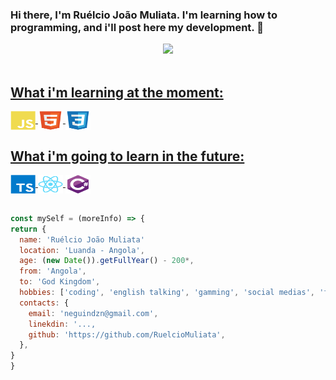 ### Hi there, I'm Ruélcio João Muliata. I'm learning how to programming, and i'll post here my development. 👋

<div align="center">
  <a href="https://github.com/ruelciomuliata">
  <img height="180em" src="https://github-readme-stats.vercel.app/api?username=ruelciomuliata&show_icons=true&theme=dracula&include_all_commits=true&count_private=true"/>
</div>
  <div style="display: inline_block"><br>
  <h2> What i'm learning at the moment: </h2>
  <img align="center" alt="Rafa-Js" height="30" width="40" src="https://raw.githubusercontent.com/devicons/devicon/master/icons/javascript/javascript-plain.svg">
  <img align="center" alt="Rafa-HTML" height="30" width="40" src="https://raw.githubusercontent.com/devicons/devicon/master/icons/html5/html5-original.svg">
  <img align="center" alt="Rafa-CSS" height="30" width="40" src="https://raw.githubusercontent.com/devicons/devicon/master/icons/css3/css3-original.svg">
</div>
  
  <div>
    <h2> What i'm going to learn in the future: </h2>
    <img align="center" alt="Rafa-Ts" height="30" width="40" src="https://raw.githubusercontent.com/devicons/devicon/master/icons/typescript/typescript-plain.svg">
    <img align="center" alt="Rafa-React" height="30" width="40" src="https://raw.githubusercontent.com/devicons/devicon/master/icons/react/react-original.svg">
    <img align="center" alt="Rafa-Csharp" height="30" width="40" src="https://raw.githubusercontent.com/devicons/devicon/master/icons/csharp/csharp-original.svg">
  </div> <br>
  
  ```js
const mySelf = (moreInfo) => {
  return {
    name: 'Ruélcio João Muliata'
    location: 'Luanda - Angola',
    age: (new Date()).getFullYear() - 200*,
    from: 'Angola',
    to: 'God Kingdom',
    hobbies: ['coding', 'english talking', 'gamming', 'social medias', 'football' 'Studying'],
    contacts: {
      email: 'neguindzn@gmail.com',
      linekdin: '...,
      github: 'https://github.com/RuelcioMuliata',
    },
  }
}

```
  
  
